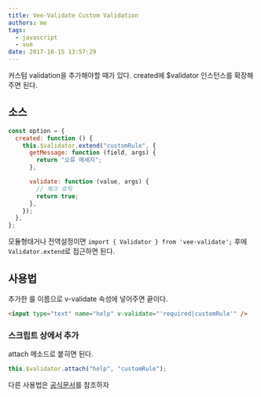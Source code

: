 ```yaml
---
title: Vee-Validate Custom Validation
authors: me
tags:
  - javascript
  - vue
date: 2017-10-15 13:57:29
---
```


커스텀 validation을 추가해야할 때가 있다.
created에 \$validator 인스턴스를 확장해주면 된다.

## 소스

```js
const option = {
  created: function () {
    this.$validator.extend("customRule", {
      getMessage: function (field, args) {
        return "오류 메세지";
      },

      validate: function (value, args) {
        // 체크 로직
        return true;
      },
    });
  },
};
```

모듈형태거나 전역설정이면 `import { Validator } from 'vee-validate';` 후에 `Validator.extend`로 접근하면 된다.

## 사용법

추가한 룰 이름으로 v-validate 속성에 넣어주면 끝이다.

```html
<input type="text" name="help" v-validate="'required|customRule'" />
```

### 스크립트 상에서 추가

attach 메소드로 붙히면 된다.

```js
this.$validator.attach("help", "customRule");
```

다른 사용법은 [공식문서](https://vee-validate.logaretm.com/rules.html#custom-rules)를 참조하자
